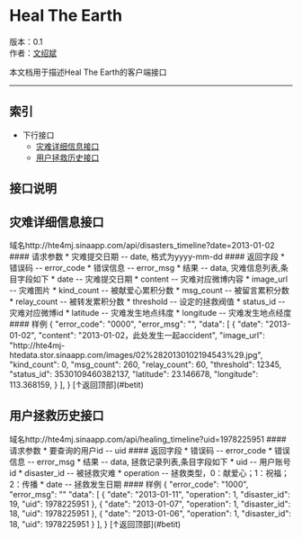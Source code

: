 Heal The Earth
=====
版本：0.1  
作者：[文绍斌](mailto:ultraman_wen@sina.com)

本文档用于描述Heal The Earth的客户端接口
******************************
索引
----
* 下行接口
  	*	[灾难详细信息接口](#灾难详细信息接口)
  	*	[用户拯救历史接口](#用户拯救历史接口)

接口说明
--------

<h2>灾难详细信息接口</h2>
域名http://hte4mj.sinaapp.com/api/disasters_timeline?date=2013-01-02
#### 请求参数
	* 灾难提交日期 -- date, 格式为yyyy-mm-dd
#### 返回字段
	* 错误码 -- error_code
	* 错误信息 -- error_msg
	* 结果 -- data, 灾难信息列表,条目字段如下
		* date -- 灾难提交日期
		* content -- 灾难对应微博内容
		* image_url -- 灾难图片
		* kind_count -- 被献爱心累积分数
		* msg_count -- 被留言累积分数
		* relay_count -- 被转发累积分数
		* threshold -- 设定的拯救阀值
		* status_id -- 灾难对应微博id
		* latitude -- 灾难发生地点纬度
		* longitude -- 灾难发生地点经度
#### 样例
	{
		"error_code": "0000",
	    "error_msg": "",
	    "data": [
	        {
	        	"date": "2013-01-02",
	        	"content": "2013-01-02，此处发生一起accident",
	        	"image_url": "http://hte4mj-htedata.stor.sinaapp.com/images/02%2820130102194543%29.jpg",
	            "kind_count": 0,
	            "msg_count": 260,
	            "relay_count": 60,
	            "threshold": 12345,
	            "status_id": 3530109460382137,
	            "latitude": 23.146678,
	            "longitude": 113.368159,
	        }
	    ],
	}
[↑返回顶部](#betit)

<h2>用户拯救历史接口</h2>
域名http://hte4mj.sinaapp.com/api/healing_timeline?uid=1978225951
#### 请求参数
	* 要查询的用户id -- uid
#### 返回字段
	* 错误码 -- error_code
	* 错误信息 -- error_msg
	* 结果 -- data, 拯救记录列表,条目字段如下
		* uid -- 用户账号id
		* disaster_id -- 被拯救灾难
		* operation -- 拯救类型，0：献爱心；1：祝福；2：传播
		* date -- 拯救发生日期
#### 样例
	{
		"error_code": "1000",
	    "error_msg": ""
	    "data": [
	        {
	            "date": "2013-01-11",
	            "operation": 1,
	            "disaster_id": 19,
	            "uid": 1978225951
	        },
	        {
	            "date": "2013-01-07",
	            "operation": 1,
	            "disaster_id": 18,
	            "uid": 1978225951
	        },
	        {
	            "date": "2013-01-06",
	            "operation": 1,
	            "disaster_id": 18,
	            "uid": 1978225951
	        }
	    ],
	}
[↑返回顶部](#betit)
